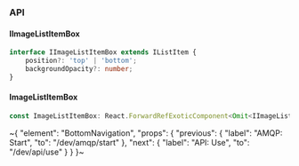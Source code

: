 

### API

#### IImageListItemBox

```ts
interface IImageListItemBox extends IListItem {
    position?: 'top' | 'bottom';
    backgroundOpacity?: number;
}
```

#### ImageListItemBox

```ts
const ImageListItemBox: React.ForwardRefExoticComponent<Omit<IImageListItemBox, "ref"> & React.RefAttributes<unknown>>;
```

~{
  "element": "BottomNavigation",
  "props": {
    "previous": {
      "label": "AMQP: Start",
      "to": "/dev/amqp/start"
    },
    "next": {
      "label": "API: Use",
      "to": "/dev/api/use"
    }
  }
}~
